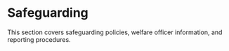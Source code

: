 # Safeguarding

This section covers safeguarding policies, welfare officer information, and reporting procedures.
